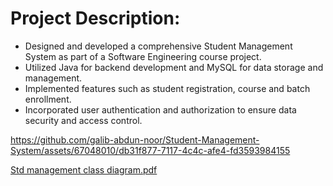 # Project Description: 
- Designed and developed a comprehensive Student Management System as part of a Software Engineering course project.
- Utilized Java for backend development and MySQL for data storage and management.
- Implemented features such as student registration, course and batch enrollment.
- Incorporated user authentication and authorization to ensure data security and access control.

https://github.com/galib-abdun-noor/Student-Management-System/assets/67048010/db31f877-7117-4c4c-afe4-fd3593984155

[Std management class diagram.pdf](https://github.com/galib-abdun-noor/Student-Management-System/files/12837323/Std.management.class.diagram.pdf)
